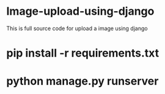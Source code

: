 # Image-upload-using-django
This is full source code for upload a image using django

# pip install -r requirements.txt

# python manage.py runserver


